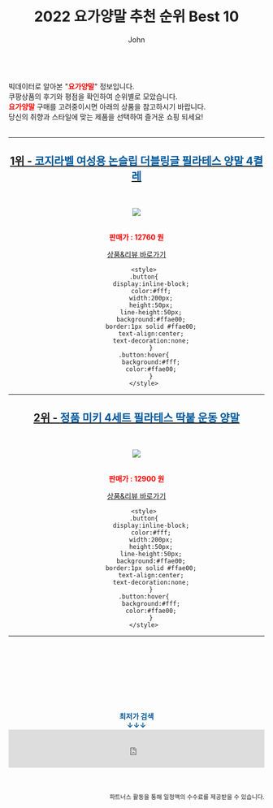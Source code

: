 ﻿---
layout: post
title:  "2022 요가양말 추천 순위 Best 10"
author: John
categories: [ 스포츠/레저 ]
tags: [ 요가양말, 요가양말 추천, 요가양말 효과, 요가양말 쿠팡, 요가양말 브랜드, 다이소 요가양말, 젝시믹스 요가양말, 토삭스 요가양말, 남자 요가양말 ]
image: https://static.coupangcdn.com/image/rs_quotation_api/aa2j8maw/c488f787aaa44dfc81ee751e117fe1a6.jpg 
description: "2022 요가양말 추천 순위 Best 10 관련 상품으로 가장 고객 선호도가 높은 제품입니다."
toc: true
toc_sticky: true
---

<br>
빅데이터로 알아본 "<b><font color='#ff0000'>요가양말</font></b>" 정보입니다.
<br>
쿠팡상품의 후기와 평점을 확인하여 순위별로 모았습니다.
<br>
<b><font color='#ff0000'>요가양말</font></b>  구매를 고려중이시면 아래의 상품을 참고하시기 바랍니다.
<br>
당신의 취향과 스타일에 맞는 제품을 선택하여 즐거운 쇼핑 되세요!
<br><br>
<hr>
<p>
    
<center><h2><a href="https://link.coupang.com/re/AFFSDP?lptag=AF7307611&pageKey=6194638124&itemId=12253203590&vendorItemId=79523812776&traceid=V0-153-88985eccb3a73313&requestid=20221204223013695051451" target="_blank"><b>1위 - <font color='#01579B'>코지라벨 여성용 논슬립 더블링글 필라테스 양말 4켤레</font></b></a></h2><br>

<a href="https://link.coupang.com/re/AFFSDP?lptag=AF7307611&pageKey=6194638124&itemId=12253203590&vendorItemId=79523812776&traceid=V0-153-88985eccb3a73313&requestid=20221204223013695051451" target="_blank"><img src="https://static.coupangcdn.com/image/rs_quotation_api/aa2j8maw/c488f787aaa44dfc81ee751e117fe1a6.jpg"></a><br><br>

<b><font color='#ff0000'>판매가 : 12760 원</font></b><br>

<a href="https://link.coupang.com/re/AFFSDP?lptag=AF7307611&pageKey=6194638124&itemId=12253203590&vendorItemId=79523812776&traceid=V0-153-88985eccb3a73313&requestid=20221204223013695051451" target="_blank" class="button">상품&리뷰 바로가기</a><p>

        <style>
        .button{
            display:inline-block;
            color:#fff;
            width:200px;
            height:50px;
            line-height:50px;
            background:#ffae00;
            border:1px solid #ffae00;
            text-align:center;
            text-decoration:none;
            }
        .button:hover{
            background:#fff;
            color:#ffae00;
            }
        </style>

<hr>

<center><h2><a href="https://link.coupang.com/re/AFFSDP?lptag=AF7307611&pageKey=6229077227&itemId=12508051414&vendorItemId=79776606906&traceid=V0-153-efe8b071d0073da5&requestid=20221204223013695051451" target="_blank"><b>2위 - <font color='#01579B'>정품 미키 4세트 필라테스 딱붙 운동 양말</font></b></a></h2><br>

<a href="https://link.coupang.com/re/AFFSDP?lptag=AF7307611&pageKey=6229077227&itemId=12508051414&vendorItemId=79776606906&traceid=V0-153-efe8b071d0073da5&requestid=20221204223013695051451" target="_blank"><img src="https://static.coupangcdn.com/image/vendor_inventory/80f9/9e36a54bfa17f0795ad85c1ea383cb4ba5d367eac7729a43bfe6251e96b1.jpeg"></a><br><br>

<b><font color='#ff0000'>판매가 : 12900 원</font></b><br>

<a href="https://link.coupang.com/re/AFFSDP?lptag=AF7307611&pageKey=6229077227&itemId=12508051414&vendorItemId=79776606906&traceid=V0-153-efe8b071d0073da5&requestid=20221204223013695051451" target="_blank" class="button">상품&리뷰 바로가기</a><p>

        <style>
        .button{
            display:inline-block;
            color:#fff;
            width:200px;
            height:50px;
            line-height:50px;
            background:#ffae00;
            border:1px solid #ffae00;
            text-align:center;
            text-decoration:none;
            }
        .button:hover{
            background:#fff;
            color:#ffae00;
            }
        </style>

<hr>

<br><br><br><br><br><br><br>
<center><b><font color='#01579B' size='medium'>최저가 검색<br>
↓↓↓</font></b></center>
<center><iframe src="https://coupa.ng/b1Tbjx" width="100%" height="75" frameborder="0" scrolling="no" referrerpolicy="unsafe-url"></iframe></center>
<br><br>
<p>
<small>
    <div align="right">파트너스 활동을 통해 일정액의 수수료를 제공받을 수 있습니다.</div>
</small>
</p>
